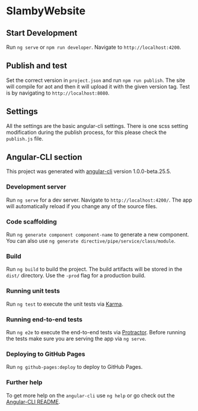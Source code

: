 # SlambyWebsite

## Start Development

Run `ng serve` or `npm run developer`. Navigate to `http://localhost:4200`.

## Publish and test

Set the correct version in `project.json` and run `npm run publish`. The site will compile for aot and then it will upload it with the given version tag. Test is by navigating to `http://localhost:8080`.

## Settings

All the settings are the basic angular-cli settings. There is one scss setting modification during the publish process, for this please check the `publish.js` file.

## Angular-CLI section

This project was generated with [angular-cli](https://github.com/angular/angular-cli) version 1.0.0-beta.25.5.

### Development server
Run `ng serve` for a dev server. Navigate to `http://localhost:4200/`. The app will automatically reload if you change any of the source files.

### Code scaffolding

Run `ng generate component component-name` to generate a new component. You can also use `ng generate directive/pipe/service/class/module`.

### Build

Run `ng build` to build the project. The build artifacts will be stored in the `dist/` directory. Use the `-prod` flag for a production build.

### Running unit tests

Run `ng test` to execute the unit tests via [Karma](https://karma-runner.github.io).

### Running end-to-end tests

Run `ng e2e` to execute the end-to-end tests via [Protractor](http://www.protractortest.org/).
Before running the tests make sure you are serving the app via `ng serve`.

### Deploying to GitHub Pages

Run `ng github-pages:deploy` to deploy to GitHub Pages.

### Further help

To get more help on the `angular-cli` use `ng help` or go check out the [Angular-CLI README](https://github.com/angular/angular-cli/blob/master/README.md).
